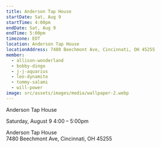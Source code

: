 ```yaml
---
title: Anderson Tap House
startDate: Sat, Aug 9
startTime: 4:00pm
endDate: Sat, Aug 9
endTime: 5:00pm
timezone: EDT
location: Anderson Tap House
locationAddress: 7480 Beechmont Ave, Cincinnati, OH 45255
member:
  - allison-wonderland
  - bobby-dingo
  - j-j-aquarius
  - leo-dynamite
  - tommy-salami
  - will-power
image: src/assets/images/media/wallpaper-2.webp
---
```

Anderson Tap House

Saturday, August 9 4:00 – 5:00pm

Anderson Tap House\
7480 Beechmont Ave, Cincinnati, OH 45255
